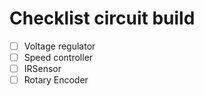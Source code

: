 # Checklist circuit build
- [ ] Voltage regulator
- [ ] Speed controller
- [ ] IRSensor
- [ ] Rotary Encoder
